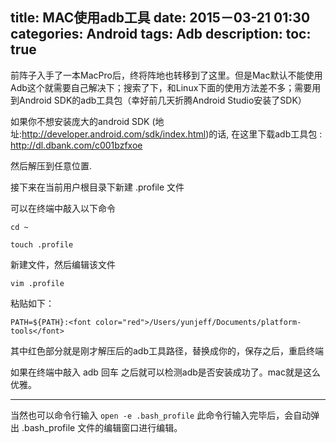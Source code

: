 title: MAC使用adb工具
date: 2015－03-21 01:30
categories: Android
tags: Adb
description: 
toc: true
---

前阵子入手了一本MacPro后，终将阵地也转移到了这里。但是Mac默认不能使用Adb这个就需要自己解决下；搜索了下，和Linux下面的使用方法差不多；需要用到Android SDK的adb工具包（幸好前几天折腾Android Studio安装了SDK）

如果你不想安装庞大的android SDK (地址:http://developer.android.com/sdk/index.html)的话, 在这里下载adb工具包 : http://dl.dbank.com/c001bzfxoe

<!--more-->

然后解压到任意位置.

接下来在当前用户根目录下新建 .profile 文件

可以在终端中敲入以下命令

	cd ~

	touch .profile

新建文件，然后编辑该文件

	vim .profile

粘贴如下：

	PATH=${PATH}:<font color="red">/Users/yunjeff/Documents/platform-tools</font>


其中红色部分就是刚才解压后的adb工具路径，替换成你的，保存之后，重启终端

如果在终端中敲入 adb 回车 之后就可以检测adb是否安装成功了。mac就是这么优雅。

-----

当然也可以命令行输入 `open -e .bash_profile` 
此命令行输入完毕后，会自动弹出 .bash_profile 文件的编辑窗口进行编辑。

